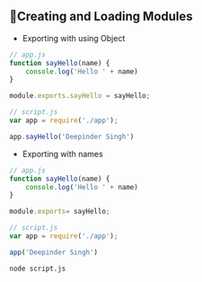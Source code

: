 ## 📘Creating and Loading Modules

* Exporting with using Object
```js
// app.js
function sayHello(name) {
    console.log('Hello ' + name)
}

module.exports.sayHello = sayHello;
```

```js
// script.js
var app = require('./app');

app.sayHello('Deepinder Singh')
```
* Exporting with names
```js
// app.js
function sayHello(name) {
    console.log('Hello ' + name)
}

module.exports= sayHello;
```

```js
// script.js
var app = require('./app');

app('Deepinder Singh')
```

```
node script.js
```
